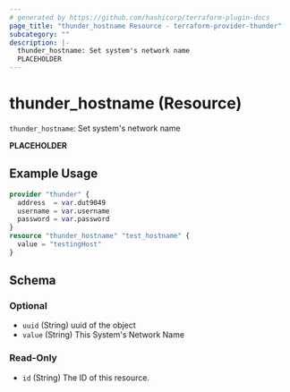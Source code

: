 ```yaml
---
# generated by https://github.com/hashicorp/terraform-plugin-docs
page_title: "thunder_hostname Resource - terraform-provider-thunder"
subcategory: ""
description: |-
  thunder_hostname: Set system's network name
  PLACEHOLDER
---
```


# thunder_hostname (Resource)

`thunder_hostname`: Set system's network name

__PLACEHOLDER__

## Example Usage

```terraform
provider "thunder" {
  address  = var.dut9049
  username = var.username
  password = var.password
}
resource "thunder_hostname" "test_hostname" {
  value = "testingHost"
}
```

<!-- schema generated by tfplugindocs -->
## Schema

### Optional

- `uuid` (String) uuid of the object
- `value` (String) This System's Network Name

### Read-Only

- `id` (String) The ID of this resource.


